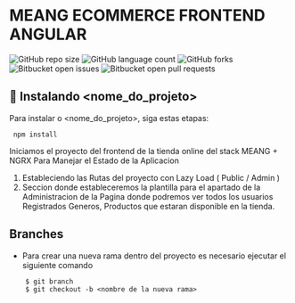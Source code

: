 #   MEANG ECOMMERCE FRONTEND ANGULAR
![GitHub repo size](https://img.shields.io/github/repo-size/iuricode/README-template?style=for-the-badge)
![GitHub language count](https://img.shields.io/github/languages/count/iuricode/README-template?style=for-the-badge)
![GitHub forks](https://img.shields.io/github/forks/iuricode/README-template?style=for-the-badge)
![Bitbucket open issues](https://img.shields.io/bitbucket/issues/iuricode/README-template?style=for-the-badge)
![Bitbucket open pull requests](https://img.shields.io/bitbucket/pr-raw/iuricode/README-template?style=for-the-badge)

## 🚀 Instalando <nome_do_projeto>

Para instalar o <nome_do_projeto>, siga estas etapas:

```
 npm install
```

Iniciamos el proyecto del frontend de la tienda online del stack MEANG + NGRX Para Manejar el Estado de la Aplicacion
1.  Estableciendo las Rutas del proyecto con Lazy Load ( Public / Admin )
2.  Seccion donde estableceremos la plantilla para el apartado de la Administracion de la Pagina donde podremos ver todos los usuarios Registrados
    Generos, Productos que estaran disponible en la tienda.



##  Branches

-   Para crear una nueva rama dentro del proyecto es necesario ejecutar el siguiente comando
```
    $ git branch
    $ git checkout -b <nombre de la nueva rama>
```